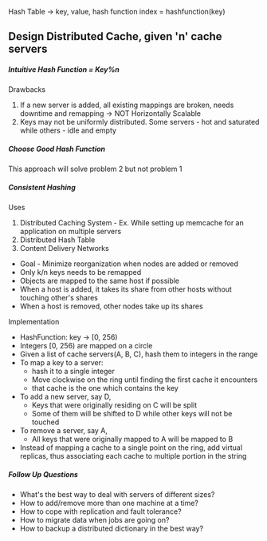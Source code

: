 Hash Table -> key, value, hash function
index = hashfunction(key)

## Design Distributed Cache, given 'n' cache servers

##### Intuitive Hash Function = Key%n
Drawbacks
1. If a new server is added, all existing mappings are broken, needs downtime and remapping -> NOT Horizontally Scalable
2. Keys may not be uniformly distributed. Some servers - hot and saturated while others - idle and empty

##### Choose Good Hash Function
This approach will solve problem 2 but not problem 1

##### Consistent Hashing
Uses
1. Distributed Caching System - Ex. While setting up memcache for an application on multiple servers
2. Distributed Hash Table
3. Content Delivery Networks

* Goal - Minimize reorganization when nodes are added or removed
* Only k/n keys needs to be remapped
* Objects are mapped to the same host if possible
* When a host is added, it takes its share from other hosts without touching other's shares
* When a host is removed, other nodes take up its shares

Implementation

* HashFunction: key -> [0, 256)
* Integers [0, 256) are mapped on a circle
* Given a list of cache servers(A, B, C), hash them to integers in the range
* To map a key to a server:
  * hash it to a single integer
  * Move clockwise on the ring until finding the first cache it encounters
  * that cache is the one which contains the key
* To add a new server, say D, 
  * Keys that were originally residing on C will be split
  * Some of them will be shifted to D while other keys will not be touched
* To remove a server, say A, 
  * All keys that were originally mapped to A will be mapped to B
* Instead of mapping a cache to a single point on the ring, add virtual replicas, thus associating each cache to multiple portion in the string

##### Follow Up Questions

* What's the best way to deal with servers of different sizes?
* How to add/remove more than one machine at a time?
* How to cope with replication and fault tolerance?
* How to migrate data when jobs are going on?
* How to backup a distributed dictionary in the best way?

  
  


